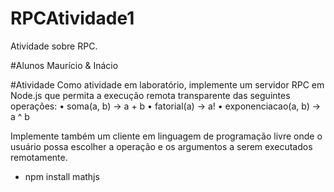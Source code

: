 # RPCAtividade1
 Atividade sobre RPC.

#Alunos
 Maurício & Inácio

#Atividade
 Como atividade em laboratório, implemente um servidor RPC em Node.js que permita a execução remota transparente das seguintes operações:
	• soma(a, b) → a + b
	• fatorial(a) → a!
	• exponenciacao(a, b) → a ^ b

 Implemente também um cliente em linguagem de programação livre onde o usuário possa escolher a operação e os argumentos a serem executados remotamente.



- npm install mathjs
